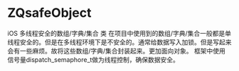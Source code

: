 # ZQsafeObject
iOS 多线程安全的数组/字典/集合 类 
在项目中使用到的数组/字典/集合一般都是单线程安全的。但是在多线程环境下是不安全的。通常给数据写入加锁。但是写起来会有一些麻烦。故将这些数组/字典/集合封装起来。更加面向对象。
框架中使用信号量dispatch_semaphore_t做为线程控制，确保数据安全。

